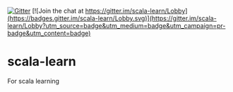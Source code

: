 [![Gitter](https://img.shields.io/gitter/room/nwjs/nw.js.svg)](https://gitter.im/tech-learn-mkmk/scala-learn) [![Join the chat at https://gitter.im/scala-learn/Lobby](https://badges.gitter.im/scala-learn/Lobby.svg)](https://gitter.im/scala-learn/Lobby?utm_source=badge&utm_medium=badge&utm_campaign=pr-badge&utm_content=badge)

# scala-learn
For scala learning
